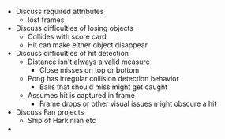 - Discuss required attributes 
	- lost frames
- Discuss difficulties of losing objects
	- Collides with score card 
	- Hit can make either object disappear 
- Discuss difficulties of hit detection
	- Distance isn't always a valid measure 
		- Close misses on top or bottom
	- Pong has irregular collision detection behavior 
		- Balls that should miss might get caught 
	- Assumes hit is captured in frame
		- Frame drops or other visual issues might obscure a hit 
- Discuss Fan projects
	- Ship of Harkinian etc
- 